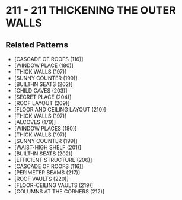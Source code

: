 # 211 - 211 THICKENING THE OUTER WALLS

## Related Patterns

- [CASCADE OF ROOFS (116)]
- [WINDOW PLACE (180)]
- [THICK WALLS (197)]
- [SUNNY COUNTER (199)]
- [BUILT-IN SEATS (202)]
- [CHILD CAVES (203)]
- [SECRET PLACE (204)]
- [ROOF LAYOUT (209)]
- [FLOOR AND CEILING LAYOUT (210)]
- [THICK WALLS (197)]
- [ALCOVES (179)]
- [WINDOW PLACES (180)]
- [THICK WALLS (197)]
- [SUNNY COUNTER (199)]
- [WAIST-HIGH SHELF (201)]
- [BUILT-IN SEATS (202)]
- [EFFICIENT STRUCTURE (206)]
- [CASCADE OF ROOFS (116)]
- [PERIMETER BEAMS (217)]
- [ROOF VAULTS (220)]
- [FLOOR-CEILING VAULTS (219)]
- [COLUMNS AT THE CORNERS (212)]
